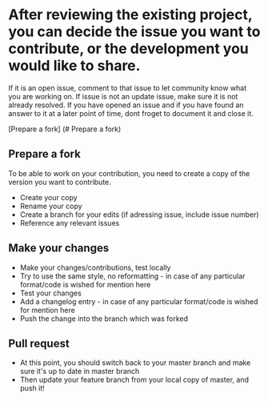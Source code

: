# After reviewing the existing project, you can decide the issue you want to contribute, or the development you would like to share.

If it is an open issue, comment to that issue to let community know what you are working on.
If issue is not an update issue, make sure it is not already resolved.
If you have opened an issue and if you have found an answer to it at a later point of time, dont froget to document it and close it.

[Prepare a fork] (# Prepare a fork)

## Prepare a fork

To be able to work on your contribution, you need to create a copy of the version you want to contribute.

* Create your copy
* Rename your copy
* Create a branch for your edits (if adressing issue, include issue number)
* Reference any relevant issues

## Make your changes

* Make your changes/contributions, test locally 
* Try to use the same style, no reformatting - in case of any particular format/code is wished for mention here
* Test your changes
* Add a changelog entry - in case of any particular format/code is wished for mention here
* Push the change into the branch which was forked 

## Pull request
* At this point, you should switch back to your master branch and make sure it's up to date in master branch
* Then update your feature branch from your local copy of master, and push it!
